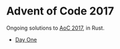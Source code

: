 # Advent of Code 2017

Ongoing solutions to [AoC 2017](http://adventofcode.com/2017), in Rust.


- [Day One](https://github.com/cmyr/advent-2017/blob/master/day_1/src/main.rs)
